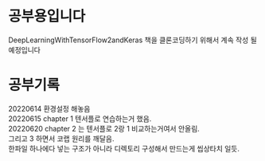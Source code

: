 # 공부용입니다

DeepLearningWithTensorFlow2andKeras 책을 클론코딩하기 위해서 계속 작성 될 예정입니다

# 공부기록

20220614 환경설정 해놓음  
20220615 chapter 1 텐서플로 연습하는거 했음.  
20220620 chapter 2 는 텐서플로 2랑 1 비교하는거여서 안올림.  
그리고 3 하면서 코랩 원리를 깨달음.   
한파일 하나에다 넣는 구조가 아니라 디렉토리 구성해서 만드는게 씹상타치 일듯.  
